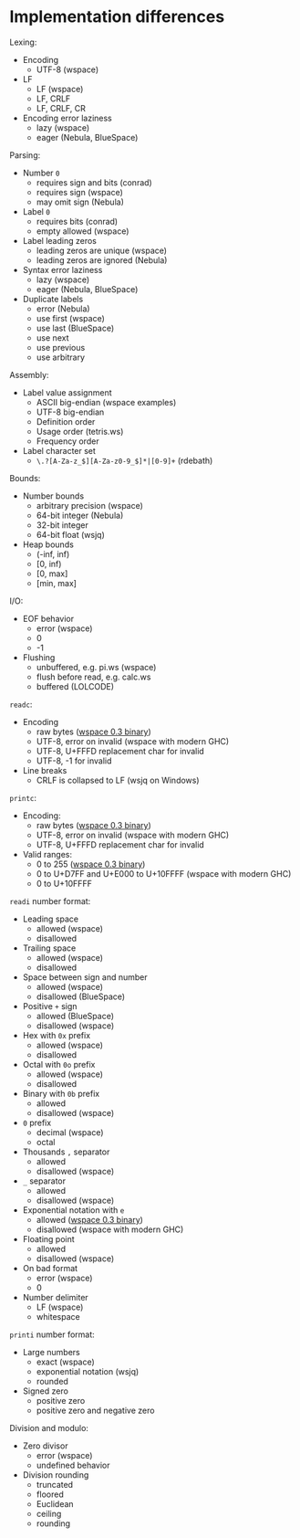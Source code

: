 # Implementation differences

Lexing:

- Encoding
  - UTF-8 (wspace)
- LF
  - LF (wspace)
  - LF, CRLF
  - LF, CRLF, CR
- Encoding error laziness
  - lazy (wspace)
  - eager (Nebula, BlueSpace)

Parsing:

- Number `0`
  - requires sign and bits (conrad)
  - requires sign (wspace)
  - may omit sign (Nebula)
- Label `0`
  - requires bits (conrad)
  - empty allowed (wspace)
- Label leading zeros
  - leading zeros are unique (wspace)
  - leading zeros are ignored (Nebula)
- Syntax error laziness
  - lazy (wspace)
  - eager (Nebula, BlueSpace)
- Duplicate labels
  - error (Nebula)
  - use first (wspace)
  - use last (BlueSpace)
  - use next
  - use previous
  - use arbitrary

Assembly:

- Label value assignment
  - ASCII big-endian (wspace examples)
  - UTF-8 big-endian
  - Definition order
  - Usage order (tetris.ws)
  - Frequency order
- Label character set
  - `\.?[A-Za-z_$][A-Za-z0-9_$]*|[0-9]+` (rdebath)

Bounds:

- Number bounds
  - arbitrary precision (wspace)
  - 64-bit integer (Nebula)
  - 32-bit integer
  - 64-bit float (wsjq)
- Heap bounds
  - (-inf, inf)
  - [0, inf)
  - [0, max]
  - [min, max]

I/O:

- EOF behavior
  - error (wspace)
  - 0
  - -1
- Flushing
  - unbuffered, e.g. pi.ws (wspace)
  - flush before read, e.g. calc.ws
  - buffered (LOLCODE)

`readc`:

- Encoding
  - raw bytes ([wspace 0.3 binary])
  - UTF-8, error on invalid (wspace with modern GHC)
  - UTF-8, U+FFFD replacement char for invalid
  - UTF-8, -1 for invalid
- Line breaks
  - CRLF is collapsed to LF (wsjq on Windows)

`printc`:

- Encoding:
  - raw bytes ([wspace 0.3 binary])
  - UTF-8, error on invalid (wspace with modern GHC)
  - UTF-8, U+FFFD replacement char for invalid
- Valid ranges:
  - 0 to 255 ([wspace 0.3 binary])
  - 0 to U+D7FF and U+E000 to U+10FFFF (wspace with modern GHC)
  - 0 to U+10FFFF

`readi` number format:

- Leading space
  - allowed (wspace)
  - disallowed
- Trailing space
  - allowed (wspace)
  - disallowed
- Space between sign and number
  - allowed (wspace)
  - disallowed (BlueSpace)
- Positive `+` sign
  - allowed (BlueSpace)
  - disallowed (wspace)
- Hex with `0x` prefix
  - allowed (wspace)
  - disallowed
- Octal with `0o` prefix
  - allowed (wspace)
  - disallowed
- Binary with `0b` prefix
  - allowed
  - disallowed (wspace)
- `0` prefix
  - decimal (wspace)
  - octal
- Thousands `,` separator
  - allowed
  - disallowed (wspace)
- `_` separator
  - allowed
  - disallowed (wspace)
- Exponential notation with `e`
  - allowed ([wspace 0.3 binary])
  - disallowed (wspace with modern GHC)
- Floating point
  - allowed
  - disallowed (wspace)
- On bad format
  - error (wspace)
  - 0
- Number delimiter
  - LF (wspace)
  - whitespace

`printi` number format:

- Large numbers
  - exact (wspace)
  - exponential notation (wsjq)
  - rounded
- Signed zero
  - positive zero
  - positive zero and negative zero

Division and modulo:

- Zero divisor
  - error (wspace)
  - undefined behavior
- Division rounding
  - truncated
  - floored
  - Euclidean
  - ceiling
  - rounding

[wspace 0.3 binary]: https://web.archive.org/web/20150717140342/http://compsoc.dur.ac.uk:80/whitespace/downloads/wspace
